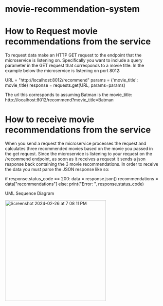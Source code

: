 # movie-recommendation-system
 
# How to Request movie recommendations from the service

To request data make an HTTP GET request to the endpoint that the microservice is listening on.
Specifically you want to include a query parameter in the GET request that corresponds to a movie title.
In the example below the microservice is listening on port 8012:


URL = "http://localhost:8012/recommend"
params = {'movie_title': movie_title}
response = requests.get(URL, params=params)


The url this corresponds to assuming Batman is the movie_title: http://localhost:8012/recommend?movie_title=Batman

# How to receive movie recommendations from the service

When you send a request the microservice processes the request and calculates three recommended movies based on the movie
you passed in the get request. Since the microservice is listening to your request on the /recommend endpoint,
as soon as it receives a request it sends a json response back containing the 3 movie recommendations. In order to receive the 
data you must parse the JSON response like so:

if response.status_code == 200:
        data = response.json()
        recommendations = data["recommendations"]
    else:
        print("Error: ", response.status_code)


UML Sequence Diagram<br>


<img width="331" alt="Screenshot 2024-02-26 at 7 08 11 PM" src="https://github.com/hamzabenaggoh/movie-recommendation-system/assets/54951481/ad0a721f-04a0-4ec3-864a-3a89fd5d24d2">

